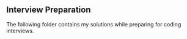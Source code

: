 ## Interview Preparation

The following folder contains my solutions while preparing for coding interviews.
